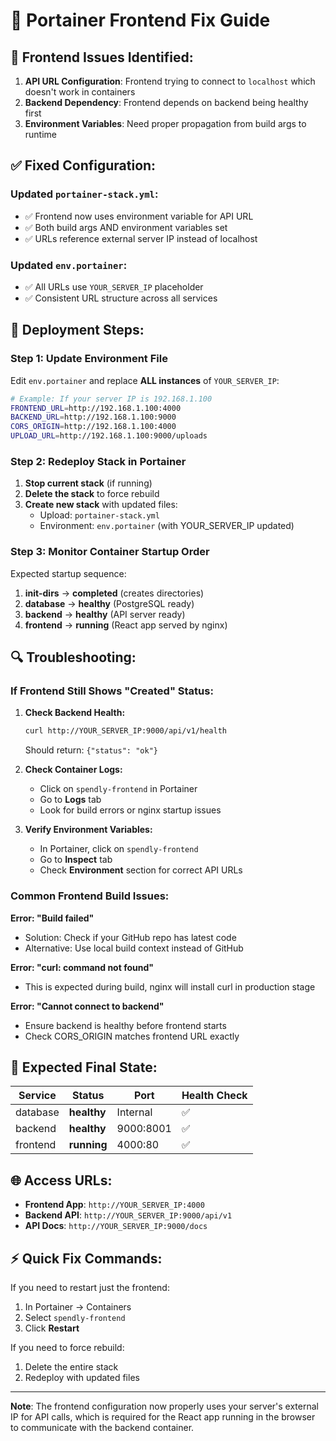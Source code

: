 # 🚀 Portainer Frontend Fix Guide

## 🚨 **Frontend Issues Identified:**

1. **API URL Configuration**: Frontend trying to connect to `localhost` which doesn't work in containers
2. **Backend Dependency**: Frontend depends on backend being healthy first
3. **Environment Variables**: Need proper propagation from build args to runtime

## ✅ **Fixed Configuration:**

### **Updated `portainer-stack.yml`:**
- ✅ Frontend now uses environment variable for API URL
- ✅ Both build args AND environment variables set
- ✅ URLs reference external server IP instead of localhost

### **Updated `env.portainer`:**
- ✅ All URLs use `YOUR_SERVER_IP` placeholder
- ✅ Consistent URL structure across all services

## 🔧 **Deployment Steps:**

### **Step 1: Update Environment File**
Edit `env.portainer` and replace **ALL instances** of `YOUR_SERVER_IP`:

```bash
# Example: If your server IP is 192.168.1.100
FRONTEND_URL=http://192.168.1.100:4000
BACKEND_URL=http://192.168.1.100:9000
CORS_ORIGIN=http://192.168.1.100:4000
UPLOAD_URL=http://192.168.1.100:9000/uploads
```

### **Step 2: Redeploy Stack in Portainer**
1. **Stop current stack** (if running)
2. **Delete the stack** to force rebuild
3. **Create new stack** with updated files:
   - Upload: `portainer-stack.yml`
   - Environment: `env.portainer` (with YOUR_SERVER_IP updated)

### **Step 3: Monitor Container Startup Order**
Expected startup sequence:
1. **init-dirs** → **completed** (creates directories)
2. **database** → **healthy** (PostgreSQL ready)
3. **backend** → **healthy** (API server ready)
4. **frontend** → **running** (React app served by nginx)

## 🔍 **Troubleshooting:**

### **If Frontend Still Shows "Created" Status:**

1. **Check Backend Health:**
   ```bash
   curl http://YOUR_SERVER_IP:9000/api/v1/health
   ```
   Should return: `{"status": "ok"}`

2. **Check Container Logs:**
   - Click on `spendly-frontend` in Portainer
   - Go to **Logs** tab
   - Look for build errors or nginx startup issues

3. **Verify Environment Variables:**
   - In Portainer, click on `spendly-frontend`
   - Go to **Inspect** tab
   - Check **Environment** section for correct API URLs

### **Common Frontend Build Issues:**

**Error: "Build failed"**
- Solution: Check if your GitHub repo has latest code
- Alternative: Use local build context instead of GitHub

**Error: "curl: command not found"**
- This is expected during build, nginx will install curl in production stage

**Error: "Cannot connect to backend"**
- Ensure backend is healthy before frontend starts
- Check CORS_ORIGIN matches frontend URL exactly

## 🎯 **Expected Final State:**

| Service | Status | Port | Health Check |
|---------|--------|------|--------------|
| database | **healthy** | Internal | ✅ |
| backend | **healthy** | 9000:8001 | ✅ |
| frontend | **running** | 4000:80 | ✅ |

## 🌐 **Access URLs:**
- **Frontend App**: `http://YOUR_SERVER_IP:4000`
- **Backend API**: `http://YOUR_SERVER_IP:9000/api/v1`
- **API Docs**: `http://YOUR_SERVER_IP:9000/docs`

## ⚡ **Quick Fix Commands:**

If you need to restart just the frontend:
1. In Portainer → Containers
2. Select `spendly-frontend`
3. Click **Restart**

If you need to force rebuild:
1. Delete the entire stack
2. Redeploy with updated files

---

**Note**: The frontend configuration now properly uses your server's external IP for API calls, which is required for the React app running in the browser to communicate with the backend container.
